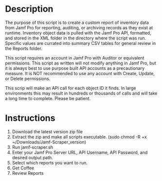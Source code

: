# Description

The purpose of this script is to create a custom report of inventory data from Jamf Pro for
reporting, auditing, or archiving records as they exist at runtime.  Inventory object data is pulled
with the Jamf Pro API, formatted, and stored in the XML folder in the directory where the script was run.
Specific values are currated into summary CSV tables for general review in the Reports folder.

This script requires an account in Jamf Pro with Auditor or equivalent permissions. This script
as written will not modify anything in Jamf Pro, but it is always best to use purpose built API accounts
as a precautionary measure.  It is NOT recommended to use any account with Create, Update, or Delete
permissions.

This scrip will make an API call for each object ID it finds.  In large environments this may result
in hundreds or thousands of calls and will take a long time to complete.  Please be patient.

# Instructions

1. Download the latest version zip file
2. Extract the zip and make all scripts executable. (sudo chmod -R +x ~/Downloads/Jamf-Scraper_version)
3. Run jamf-scraper.sh
4. Enter your Jamf Pro Server URL, API Username, API Password, and desired output path.
5. Select which reports you want to run.
6. Get Coffee
7. Review Reports
